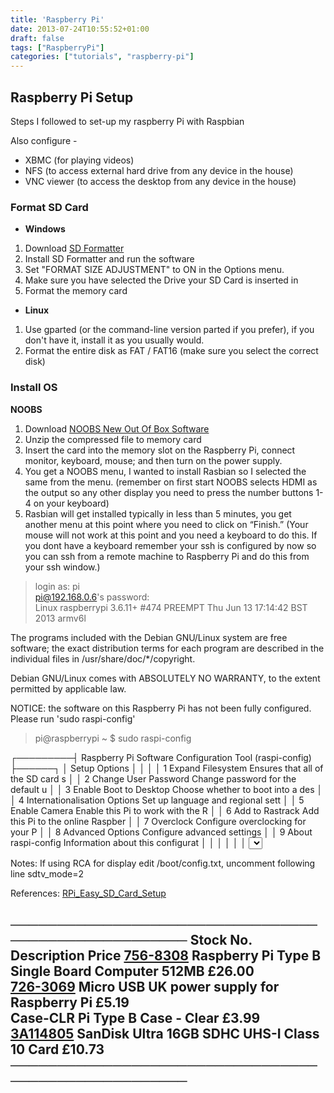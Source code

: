 ```yaml
---
title: 'Raspberry Pi'
date: 2013-07-24T10:55:52+01:00
draft: false
tags: ["RaspberryPi"]
categories: ["tutorials", "raspberry-pi"]
---
```


## Raspberry Pi Setup

Steps I followed to set-up my raspberry Pi with Raspbian

Also configure -
- XBMC (for playing videos)
- NFS (to access external hard drive from any device in the house)
- VNC viewer (to access the desktop from any device in the house)

### Format SD Card

- **Windows**
1. Download [SD Formatter](https://www.sdcard.org/downloads/formatter_4/)
2. Install SD Formatter and run the software
3. Set "FORMAT SIZE ADJUSTMENT" to ON in the Options menu.
4. Make sure you have selected the Drive your SD Card is inserted in
5. Format the memory card

- **Linux**
1. Use gparted (or the command-line version parted if you prefer), if you don't have it, install it as you usually would.
2. Format the entire disk as FAT / FAT16 (make sure you select the correct disk)

### Install OS

**NOOBS**
1. Download [NOOBS New Out Of Box Software](http://www.raspberrypi.org/downloads)
2. Unzip the compressed file to memory card
3. Insert the card into the memory slot on the Raspberry Pi, connect monitor, keyboard, mouse; and then turn on the power supply.
4. You get a NOOBS menu, I wanted to install Rasbian so I selected the same from the menu. (remember on first start NOOBS selects HDMI as the output so any other display you need to press  the number buttons 1-4 on your keyboard)
5. Rasbian will get installed typically in less than 5 minutes, you get another menu at this point where you need to click on “Finish.” (Your mouse will not work at this point and you need a keyboard to do this. If you dont have a keyboard remember your ssh is configured by now so you can ssh from a remote machine to Raspberry Pi and do this from your ssh window.)

> login as: pi  
> pi@192.168.0.6's password:  
> Linux raspberrypi 3.6.11+ #474 PREEMPT Thu Jun 13 17:14:42 BST 2013 armv6l  

The programs included with the Debian GNU/Linux system are free software;
the exact distribution terms for each program are described in the
individual files in /usr/share/doc/*/copyright.

Debian GNU/Linux comes with ABSOLUTELY NO WARRANTY, to the extent
permitted by applicable law.

NOTICE: the software on this Raspberry Pi has not been fully configured. Please run 'sudo raspi-config'

> pi@raspberrypi ~ $ sudo raspi-config

┌─────────┤ Raspberry Pi Software Configuration Tool (raspi-config) ├──────┐
│ Setup Options                                                                │
│                                                                              │
│    1 Expand Filesystem              Ensures that all of the SD card s        │
│    2 Change User Password           Change password for the default u        │
│    3 Enable Boot to Desktop         Choose whether to boot into a des        │
│    4 Internationalisation Options   Set up language and regional sett        │
│    5 Enable Camera                  Enable this Pi to work with the R        │
│    6 Add to Rastrack                Add this Pi to the online Raspber        │
│    7 Overclock                      Configure overclocking for your P        │
│    8 Advanced Options               Configure advanced settings              │
│    9 About raspi-config             Information about this configurat        │
│                                                                              │
│                                                                              │
│                     <Select>                     <Finish>                    │
│                                                                              │
└────────────────────────────────────────────────────┘
| Tables   |      Are      |  Cool |
|----------|:-------------:|------:|
| col 1 is |  left-aligned | $1600 |
| col 2 is |    centered   |   $12 |
| col 3 is | right-aligned |    $1 |

Notes:
If using RCA for display edit /boot/config.txt, uncomment following line
sdtv_mode=2

References: 
[RPi_Easy_SD_Card_Setup](http://elinux.org/RPi_Easy_SD_Card_Setup)

────────────────────────────────────────────────────
Stock No. Description Price
[756-8308](https://uk.rs-online.com/web/p/microcontroller-development-tools/7568308) Raspberry Pi Type B Single Board Computer 512MB £26.00  
[726-3069](http://uk.rs-online.com/web/p/plug-in-power-supply/7263069/) Micro USB UK power supply for Raspberry Pi £5.19  
Case-CLR Pi Type B Case - Clear £3.99  
[3A114805](http://www.amazon.co.uk/dp/B007PYBOEU/ref=pe_385721_37038051_pe_217191_31005151_M3T1_dp_i1) SanDisk Ultra 16GB SDHC UHS-I Class 10 Card £10.73  
────────────────────────────────────────────────────
---